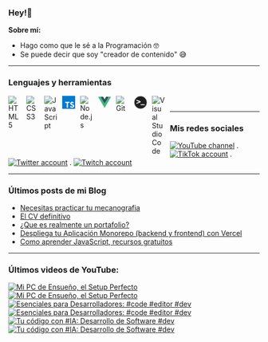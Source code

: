 ### Hey!👋
**Sobre mí:**
- Hago como que le sé a la Programación 🤓 
- Se puede decir que soy "creador de contenido" 😅

---
### Lenguajes y herramientas

<img align="left" alt="HTML5" width="26px" src="https://cdn.jsdelivr.net/gh/devicons/devicon/icons/html5/html5-original.svg" style="padding-right:10px;" />
<img align="left" alt="CSS3" width="26px" src="https://cdn.jsdelivr.net/gh/devicons/devicon/icons/css3/css3-original.svg" style="padding-right:10px;" />
<img align="left" alt="JavaScript" width="26px" src="https://cdn.jsdelivr.net/gh/devicons/devicon/icons/javascript/javascript-original.svg" style="padding-right:10px;" />
<img align="left" alt="Typescript" width="26px" src="https://raw.githubusercontent.com/github/explore/80688e429a7d4ef2fca1e82350fe8e3517d3494d/topics/typescript/typescript.png" style="padding-right:10px;" />
<img align="left" alt="Node.js" width="26px" src="https://cdn.jsdelivr.net/gh/devicons/devicon/icons/nodejs/nodejs-original.svg" style="padding-right:10px;" />
<img align="left" alt="Vue" width="26px" src="https://raw.githubusercontent.com/github/explore/80688e429a7d4ef2fca1e82350fe8e3517d3494d/topics/vue/vue.png" style="padding-right:10px;" />
<img align="left" alt="Git" width="26px" src="https://cdn.jsdelivr.net/gh/devicons/devicon/icons/git/git-original.svg" style="padding-right:10px;" />
<img align="left" alt="Terminal" width="26px" src="https://raw.githubusercontent.com/github/explore/d92924b1d925bb134e308bd29c9de6c302ed3beb/topics/terminal/terminal.png" style="padding-right:10px;" />
<img align="left" alt="Visual Studio Code" width="26px" src="https://cdn.jsdelivr.net/gh/devicons/devicon/icons/vscode/vscode-original.svg" style="padding-right:10px;" />

<br>

---
### Mis redes sociales

[![YouTube channel](https://img.shields.io/youtube/channel/subscribers/UCKMWXwHYoy920OFEN_BM5VQ?style=social)](https://www.youtube.com/@doneberdev)
 . [![TikTok account](https://img.shields.io/endpoint?logo=TikTok&style=social&url=https%3A%2F%2Fdoneber.dev%2Ftiktok-counter%2F)](https://www.tiktok.com/@doneberdev)
 . [![Twitter account](https://img.shields.io/twitter/follow/doneberdev?label=Followers&style=social)](https://twitter.com/doneberdev)
 . [![Twitch account](https://img.shields.io/twitch/status/doneberdev?style=social)](https://twitch.tv/doneberdev)
 
---
### Últimos posts de mi Blog

<!-- BLOG-POST-LIST:START -->
- [Necesitas practicar tu mecanografia](https://doneber.dev/blog/necesitas-practicar-tu-mecanografia/)
- [El CV definitivo](https://doneber.dev/blog/el-cv-definitivo/)
- [¿Que es realmente un portafolio?](https://doneber.dev/blog/que-es-realmente-un-portafolio/)
- [Despliega tu Aplicación Monorepo &lpar;backend y frontend&rpar; con Vercel](https://doneber.dev/blog/despliega-tu-aplicaci%C3%B3n-monorepo-backend-y-frontend-con-vercel/)
- [Como aprender JavaScript, recursos gratuitos](https://doneber.dev/blog/como-aprender-javascript-recursos-gratuitos/)
<!-- BLOG-POST-LIST:END -->
 
---
### Últimos videos de YouTube:

<!-- BEGIN YOUTUBE-CARDS -->
[![Mi PC de Ensueño, el Setup Perfecto](https://ytcards.demolab.com/?id=ShsK-Cb3RCw&title=Mi+PC+de+Ensue%C3%B1o%2C+el+Setup+Perfecto&lang=en&timestamp=1704071912&background_color=%230f0f0f&title_color=%23ffffff&stats_color=%23dedede&max_title_lines=1&width=250&border_radius=5&duration=307 "Mi PC de Ensueño, el Setup Perfecto")](https://www.youtube.com/watch?v=ShsK-Cb3RCw#gh-dark-mode-only)[![Mi PC de Ensueño, el Setup Perfecto](https://ytcards.demolab.com/?id=ShsK-Cb3RCw&title=Mi+PC+de+Ensue%C3%B1o%2C+el+Setup+Perfecto&lang=en&timestamp=1704071912&background_color=%230d1117&title_color=%23ffffff&stats_color=%23dedede&max_title_lines=1&width=250&border_radius=5&duration=307 "Mi PC de Ensueño, el Setup Perfecto")](https://www.youtube.com/watch?v=ShsK-Cb3RCw#gh-light-mode-only)
[![Esenciales para Desarrolladores: #code #editor #dev](https://ytcards.demolab.com/?id=-riFTsb5jPM&title=Esenciales+para+Desarrolladores%3A+%23code+%23editor+%23dev&lang=en&timestamp=1703606400&background_color=%230f0f0f&title_color=%23ffffff&stats_color=%23dedede&max_title_lines=1&width=250&border_radius=5&duration=61 "Esenciales para Desarrolladores: #code #editor #dev")](https://www.youtube.com/watch?v=-riFTsb5jPM#gh-dark-mode-only)[![Esenciales para Desarrolladores: #code #editor #dev](https://ytcards.demolab.com/?id=-riFTsb5jPM&title=Esenciales+para+Desarrolladores%3A+%23code+%23editor+%23dev&lang=en&timestamp=1703606400&background_color=%230d1117&title_color=%23ffffff&stats_color=%23dedede&max_title_lines=1&width=250&border_radius=5&duration=61 "Esenciales para Desarrolladores: #code #editor #dev")](https://www.youtube.com/watch?v=-riFTsb5jPM#gh-light-mode-only)
[![Tu código con #IA: Desarrollo de Software #dev](https://ytcards.demolab.com/?id=u1D63bKDiQA&title=Tu+c%C3%B3digo+con+%23IA%3A+Desarrollo+de+Software+%23dev&lang=en&timestamp=1703372425&background_color=%230f0f0f&title_color=%23ffffff&stats_color=%23dedede&max_title_lines=1&width=250&border_radius=5&duration=42 "Tu código con #IA: Desarrollo de Software #dev")](https://www.youtube.com/watch?v=u1D63bKDiQA#gh-dark-mode-only)[![Tu código con #IA: Desarrollo de Software #dev](https://ytcards.demolab.com/?id=u1D63bKDiQA&title=Tu+c%C3%B3digo+con+%23IA%3A+Desarrollo+de+Software+%23dev&lang=en&timestamp=1703372425&background_color=%230d1117&title_color=%23ffffff&stats_color=%23dedede&max_title_lines=1&width=250&border_radius=5&duration=42 "Tu código con #IA: Desarrollo de Software #dev")](https://www.youtube.com/watch?v=u1D63bKDiQA#gh-light-mode-only)
<!-- END YOUTUBE-CARDS -->

